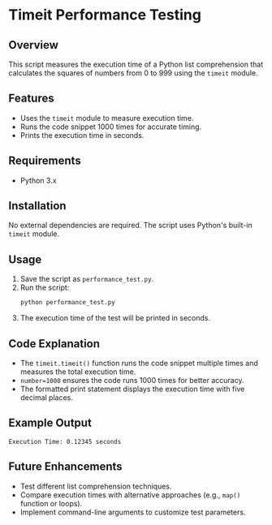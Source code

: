# Timeit Performance Testing

## Overview
This script measures the execution time of a Python list comprehension that calculates the squares of numbers from 0 to 999 using the `timeit` module.

## Features
- Uses the `timeit` module to measure execution time.
- Runs the code snippet 1000 times for accurate timing.
- Prints the execution time in seconds.

## Requirements
- Python 3.x

## Installation
No external dependencies are required. The script uses Python's built-in `timeit` module.

## Usage
1. Save the script as `performance_test.py`.
2. Run the script:
   ```sh
   python performance_test.py
   ```
3. The execution time of the test will be printed in seconds.

## Code Explanation
- The `timeit.timeit()` function runs the code snippet multiple times and measures the total execution time.
- `number=1000` ensures the code runs 1000 times for better accuracy.
- The formatted print statement displays the execution time with five decimal places.

## Example Output
```
Execution Time: 0.12345 seconds
```

## Future Enhancements
- Test different list comprehension techniques.
- Compare execution times with alternative approaches (e.g., `map()` function or loops).
- Implement command-line arguments to customize test parameters.

